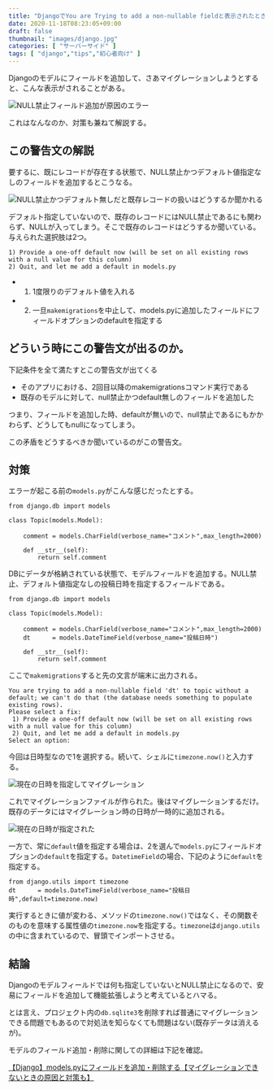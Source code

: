 ```yaml
---
title: "DjangoでYou are Trying to add a non-nullable fieldと表示されたときの対策【makemigrations】"
date: 2020-11-18T08:23:05+09:00
draft: false
thumbnail: "images/django.jpg"
categories: [ "サーバーサイド" ]
tags: [ "django","tips","初心者向け" ]
---
```


Djangoのモデルにフィールドを追加して、さあマイグレーションしようとすると、こんな表示がされることがある。

<div class="img-center"><img src="/images/Screenshot from 2020-11-18 08-49-45.png" alt="NULL禁止フィールド追加が原因のエラー"></div>

これはなんなのか、対策も兼ねて解説する。

## この警告文の解説

要するに、既にレコードが存在する状態で、NULL禁止かつデフォルト値指定なしのフィールドを追加するとこうなる。


<div class="img-center"><img src="/images/Screenshot from 2020-11-18 08-49-18.png" alt="NULL禁止かつデフォルト無しだと既存レコードの扱いはどうするか聞かれる"></div>


デフォルト指定していないので、既存のレコードにはNULL禁止であるにも関わらず、NULLが入ってしまう。そこで既存のレコードはどうするか聞いている。与えられた選択肢は2つ。

    1) Provide a one-off default now (will be set on all existing rows with a null value for this column)
    2) Quit, and let me add a default in models.py

- 1) 1度限りのデフォルト値を入れる
- 2) 一旦`makemigrations`を中止して、models.pyに追加したフィールドにフィールドオプションのdefaultを指定する

## どういう時にこの警告文が出るのか。

下記条件を全て満たすとこの警告文が出てくる

- そのアプリにおける、2回目以降のmakemigrationsコマンド実行である
- 既存のモデルに対して、null禁止かつdefault無しのフィールドを追加した

つまり、フィールドを追加した時、defaultが無いので、null禁止であるにもかかわらず、どうしてもnullになってしまう。

この矛盾をどうするべきか聞いているのがこの警告文。

## 対策

エラーが起こる前の`models.py`がこんな感じだったとする。


    from django.db import models
    
    class Topic(models.Model):
    
        comment = models.CharField(verbose_name="コメント",max_length=2000)
    
        def __str__(self):
            return self.comment


<!--
<div class="img-center"><img src="/images/Screenshot from 2020-11-18 08-27-37.png" alt="モデルフィールドの状態"></div>
-->

DBにデータが格納されている状態で、モデルフィールドを追加する。NULL禁止、デフォルト値指定なしの投稿日時を指定するフィールドである。

    from django.db import models
    
    class Topic(models.Model):
    
        comment = models.CharField(verbose_name="コメント",max_length=2000)
        dt      = models.DateTimeField(verbose_name="投稿日時")
    
        def __str__(self):
            return self.comment

<!--
<div class="img-center"><img src="/images/Screenshot from 2020-11-18 08-28-50.png" alt="NULL禁止、デフォルト指定なしのフィールドを追加"></div>
-->

ここで`makemigrations`すると先の文言が端末に出力される。

    You are trying to add a non-nullable field 'dt' to topic without a default; we can't do that (the database needs something to populate existing rows).
    Please select a fix:
     1) Provide a one-off default now (will be set on all existing rows with a null value for this column)
     2) Quit, and let me add a default in models.py
    Select an option:



<!--
<div class="img-center"><img src="/images/Screenshot from 2020-11-18 08-49-45.png" alt="NULL禁止フィールド追加が原因のエラー"></div>
-->

今回は日時型なので1を選択する。続いて、シェルに`timezone.now()`と入力する。

<div class="img-center"><img src="/images/Screenshot from 2020-11-18 09-04-23.png" alt="現在の日時を指定してマイグレーション"></div>

これでマイグレーションファイルが作られた。後はマイグレーションするだけ。既存のデータにはマイグレーション時の日時が一時的に追加される。

<div class="img-center"><img src="/images/Screenshot from 2020-11-18 09-05-39.png" alt="現在の日時が指定された"></div>

一方で、常に`default`値を指定する場合は、2を選んで`models.py`にフィールドオプションの`default`を指定する。`DatetimeField`の場合、下記のように`default`を指定する。


    from django.utils import timezone
    dt      = models.DateTimeField(verbose_name="投稿日時",default=timezone.now)


実行するときに値が変わる、メソッドの`timezone.now()`ではなく、その関数そのものを意味する属性値の`timezone.now`を指定する。`timezone`は`django.utils`の中に含まれているので、冒頭でインポートさせる。


## 結論

Djangoのモデルフィールドでは何も指定していないとNULL禁止になるので、安易にフィールドを追加して機能拡張しようと考えているとハマる。

とは言え、プロジェクト内の`db.sqlite3`を削除すれば普通にマイグレーションできる問題でもあるので対処法を知らなくても問題はない(既存データは消えるが)。


モデルのフィールド追加・削除に関しての詳細は下記を確認。

[【Django】models.pyにフィールドを追加・削除する【マイグレーションできないときの原因と対策も】](/post/django-models-add-field/)



